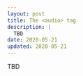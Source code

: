 ```yaml
---
layout: post
title: The <audio> tag
description: |
  TBD
date: 2020-05-21
updated: 2020-05-21
---
```


TBD
